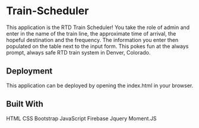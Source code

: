 # Train-Scheduler

This application is the RTD Train Scheduler! You take the role of admin and enter in the name of the train line, the approximate time of arrival, the hopeful destination and the frequency. The information you enter then populated on the table next to the input form. This pokes fun at the always prompt, always safe RTD train system in Denver, Colorado.

## Deployment

This application can be deployed by opening the index.html in your browser.

## Built With

HTML 
CSS
Bootstrap
JavaScript
Firebase
Jquery
Moment.JS

